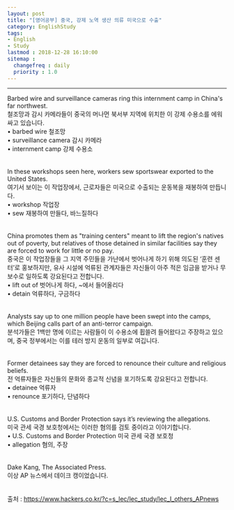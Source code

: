 ```yaml
---
layout: post
title: "[영어공부] 중국, 강제 노역 생산 의류 미국으로 수출"
category: EnglishStudy
tags:
- English
- Study
lastmod : 2018-12-28 16:10:00
sitemap :
  changefreq : daily
  priority : 1.0
---
```


***

<!--미리보기-->
<span class="style17">Barbed wire  and surveillance cameras ring this internment camp in China's far northwest.</span><br>
  <span class="style12">철조망과 감시 카메라들이 중국의 머나먼 북서부 지역에 위치한 이 강제  수용소를 에워싸고 있습니다.</span><br>
  <span class="style15">• barbed wire 철조망 <br>
• surveillance  camera 감시 카메라 <br>
• internment camp 강제  수용소 </span><br><span class="style15"><br></span><br>
<span class="style17">In these  workshops seen here, workers sew sportswear exported to the United States.</span><br>
  <span class="style12">여기서 보이는 이 작업장에서, 근로자들은  미국으로 수출되는 운동복을 재봉하여 만듭니다.</span><br>
  <span class="style15">• workshop 작업장 <br>
• sew 재봉하여 만들다, 바느질하다 </span><br><span class="style15"><br></span><br>
<span class="style17">China  promotes them as "training centers" meant to lift the region's  natives out of poverty, but relatives of those detained in similar facilities  say they are forced to work for little or no pay.</span><br>
  <span class="style12">중국은 이 작업장들을 그 지역 주민들을 가난에서 벗어나게 하기 위해  의도된 ‘훈련 센터’로 홍보하지만, 유사 시설에 억류된 관계자들은 자신들이 아주 적은 임금을 받거나 무보수로 일하도록 강요된다고 전합니다.</span><br>
  <span class="style15">• lift out of 벗어나게  하다, ~에서 들어올리다 <br>
• detain 억류하다, 구금하다 </span><br><span class="style15"><br></span><br>
<span class="style17">Analysts say  up to one million people have been swept into the camps, which Beijing calls  part of an anti-terror campaign.</span><br>
  <span class="style12">분석가들은 1백만 명에  이르는 사람들이 이 수용소에 휩쓸려 들어왔다고 주장하고 있으며, 중국 정부에서는 이를 테러 방지 운동의  일부로 여깁니다.</span><br><span class="style12"><br></span><br>
<span class="style17">Former  detainees say they are forced to renounce their culture and religious beliefs.</span><br>
  <span class="style12">전 억류자들은 자신들의 문화와 종교적 신념을 포기하도록 강요된다고  전합니다.</span><br>
  <span class="style15">• detainee 억류자 <br>
• renounce 포기하다, 단념하다 </span><br><span class="style15"><br></span><br>
<span class="style17">U.S. Customs  and Border Protection says it’s reviewing the allegations.</span><br>
  <span class="style12">미국 관세 국경 보호청에서는 이러한 혐의를 검토 중이라고 이야기합니다.</span><br>
  <span class="style15">• U.S. Customs and  Border Protection 미국 관세 국경 보호청 <br>
• allegation 혐의, 주장 </span><br><span class="style15"><br></span><br>
<span class="style17">Dake Kang,  The Associated Press.</span><br>
  <span class="style12">이상 AP 뉴스에서 데이크  캥이었습니다.</span><br>
<span class="style9"><br>
</span><br>
출처 : https://www.hackers.co.kr/?c=s_lec/lec_study/lec_I_others_APnews
